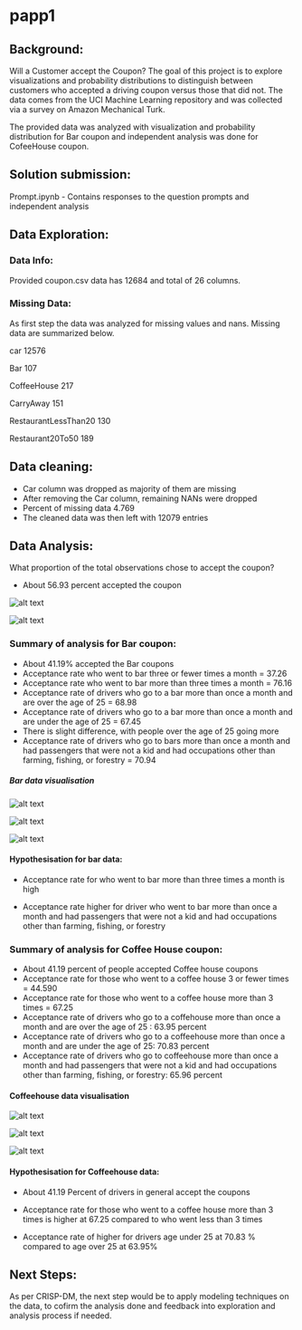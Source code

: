 # papp1

## Background:
Will a Customer accept the Coupon?
The goal of this project is to explore visualizations and probability distributions to distinguish between customers who accepted a driving coupon versus those that did not. The data comes from the UCI Machine Learning repository and was collected via a survey on Amazon Mechanical Turk.

The provided data was analyzed with visualization and probability distribution for Bar coupon and independent analysis was done for CofeeHouse coupon. 

## Solution submission:
Prompt.ipynb - Contains responses to the question prompts and independent analysis

## Data Exploration:

### Data Info:
Provided coupon.csv data has 12684 and total of 26 columns.

### Missing Data:
As first step the data was analyzed for missing values and nans. Missing data are summarized below.

car                     12576

Bar                       107

CoffeeHouse               217

CarryAway                 151

RestaurantLessThan20      130

Restaurant20To50          189



## Data cleaning:

- Car column was dropped as majority of them are missing  
- After removing the Car column, remaining NANs were dropped
- Percent of missing data 4.769
- The cleaned data was then left with 12079 entries

## Data Analysis:

What proportion of the total observations chose to accept the coupon? 
- About 56.93 percent accepted the coupon

![alt text](images/sns_count_plot1.png)

![alt text](images/sns_count_plot2.png)

### Summary of analysis for Bar coupon:

- About 41.19% accepted the Bar coupons
- Acceptance rate who went to bar three or fewer times a month = 37.26
- Acceptance rate who went to bar more than three times a month = 76.16
- Acceptance rate of drivers who go to a bar more than once a month and are over the age of 25 = 68.98
- Acceptance rate of drivers who go to a bar more than once a month and are under the age of 25 = 67.45
- There is slight difference, with people over the age of 25 going more
- Acceptance rate of drivers who go to bars more than once a month and had passengers that were not a kid and had occupations other than farming, fishing, or forestry = 70.94 

##### Bar data visualisation
![alt text](images/sns_hist_plot21.png)

![alt text](images/sns_count_plot23.png)

![alt text](images/sns_count_plot25.png)

#### Hypothesisation for bar data:

- Acceptance rate for who went to bar more than three times a month is high

- Acceptance rate higher for driver who went to bar more than once a month and had passengers that were not a kid and had occupations other than farming, fishing, or forestry

### Summary of analysis for Coffee House coupon:

- About 41.19 percent of people accepted Coffee house coupons
- Acceptance rate for those who went to a coffee house 3 or fewer times = 44.590
- Acceptance rate for those who went to a coffee house more than 3 times = 67.25
- Acceptance rate of drivers who go to a coffehouse more than once a month and are over the age of 25 : 63.95 percent
- Acceptance rate of drivers who go to a coffeehouse more than once a month and are under the age of 25: 70.83 percent
- Acceptance rate of drivers who go to coffeehouse more than once a month and had passengers that were not a kid and had occupations other than farming, fishing, or forestry: 65.96 percent

#### Coffeehouse data visualisation

![alt text](images/sns_hist_plot31.png)

![alt text](images/sns_count_plot33.png)

![alt text](images/sns_count_plot35.png)

#### Hypothesisation for Coffeehouse data:

- About 41.19 Percent of drivers in general accept the coupons

- Acceptance rate for those who went to a coffee house more than 3 times is higher at 67.25 compared to who went less than 3 times

- Acceptance rate of higher for drivers age under 25 at 70.83 % compared to age over 25 at 63.95%

## Next Steps:
As per CRISP-DM, the next step would be to apply modeling techniques on the data, to cofirm the analysis done and feedback into exploration and analysis process if needed.